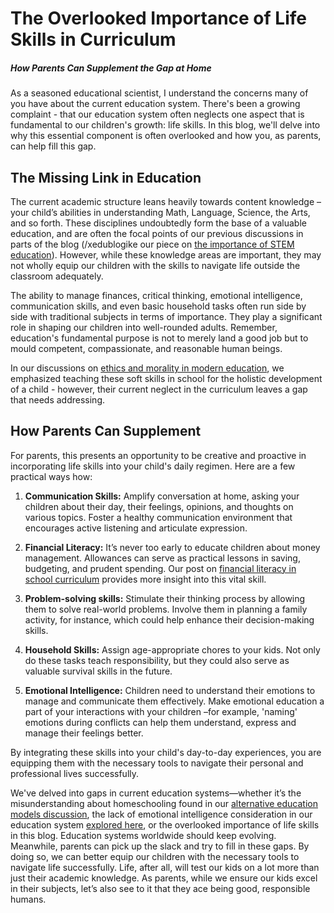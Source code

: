 # The Overlooked Importance of Life Skills in Curriculum

##### How Parents Can Supplement the Gap at Home

As a seasoned educational scientist, I understand the concerns many of you have about the current education system. There's been a growing complaint - that our education system often neglects one aspect that is fundamental to our children's growth: life skills. In this blog, we'll delve into why this essential component is often overlooked and how you, as parents, can help fill this gap. 

## The Missing Link in Education

The current academic structure leans heavily towards content knowledge – your child’s abilities in understanding Math, Language, Science, the Arts, and so forth. These disciplines undoubtedly form the base of a valuable education, and are often the focal points of our previous discussions in parts of the blog (/xedublogike our piece on [the importance of STEM education](/xedublog/skill-development/the-importance-of-stem-education-in-the-modern-world.md)). However, while these knowledge areas are important, they may not wholly equip our children with the skills to navigate life outside the classroom adequately. 

The ability to manage finances, critical thinking, emotional intelligence, communication skills, and even basic household tasks often run side by side with traditional subjects in terms of importance. They play a significant role in shaping our children into well-rounded adults. Remember, education's fundamental purpose is not to merely land a good job but to mould competent, compassionate, and reasonable human beings. 

In our discussions on [ethics and morality in modern education](/xedublog/education-fundamentals/ethics-and-morality-in-modern-education.md), we emphasized teaching these soft skills in school for the holistic development of a child - however, their current neglect in the curriculum leaves a gap that needs addressing. 

## How Parents Can Supplement 

For parents, this presents an opportunity to be creative and proactive in incorporating life skills into your child's daily regimen. Here are a few practical ways how:

1. **Communication Skills:** Amplify conversation at home, asking your children about their day, their feelings, opinions, and thoughts on various topics. Foster a healthy communication environment that encourages active listening and articulate expression. 

2. **Financial Literacy:** It’s never too early to educate children about money management. Allowances can serve as practical lessons in saving, budgeting, and prudent spending. Our post on [financial literacy in school curriculum](/xedublog/skill-development/financial-literacy-in-school-curriculum.md) provides more insight into this vital skill.

3. **Problem-solving skills:** Stimulate their thinking process by allowing them to solve real-world problems. Involve them in planning a family activity, for instance, which could help enhance their decision-making skills.

4. **Household Skills:** Assign age-appropriate chores to your kids. Not only do these tasks teach responsibility, but they could also serve as valuable survival skills in the future. 

5. **Emotional Intelligence:** Children need to understand their emotions to manage and communicate them effectively. Make emotional education a part of your interactions with your children –for example, 'naming' emotions during conflicts can help them understand, express and manage their feelings better. 

By integrating these skills into your child's day-to-day experiences, you are equipping them with the necessary tools to navigate their personal and professional lives successfully.

We've delved into gaps in current education systems—whether it’s the misunderstanding about homeschooling found in our [alternative education models discussion](/xedublog/education-fundamentals/alternative-education-models-homeschooling.md), the lack of emotional intelligence consideration in our education system [explored here](/xedublog/holistic-development/the-push-for-emotional-intelligence-in-education.md), or the overlooked importance of life skills in this blog. Education systems worldwide should keep evolving. Meanwhile, parents can pick up the slack and try to fill in these gaps. By doing so, we can better equip our children with the necessary tools to navigate life successfully. Life, after all, will test our kids on a lot more than just their academic knowledge. As parents, while we ensure our kids excel in their subjects, let’s also see to it that they ace being good, responsible humans.